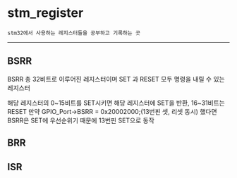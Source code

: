 # stm_register
```
stm32에서 사용하는 레지스터들을 공부하고 기록하는 곳
```


***


## BSRR 
BSRR 총 32비트로 이루어진 레지스터이며 SET 과 RESET 모두 명령을 내릴 수 있는 레지스터  

해당 레지스터의 0~15비트를 SET시키면 해당 레지스터에 SET을 반환, 16~31비트는 RESET 만약 GPIO_Port->BSRR = 0x20002000;(13번핀 셋, 리셋 동시) 했다면 BSRR은 SET에 우선순위기 때문에 13번핀 SET으로 동작
## BRR

## ISR
